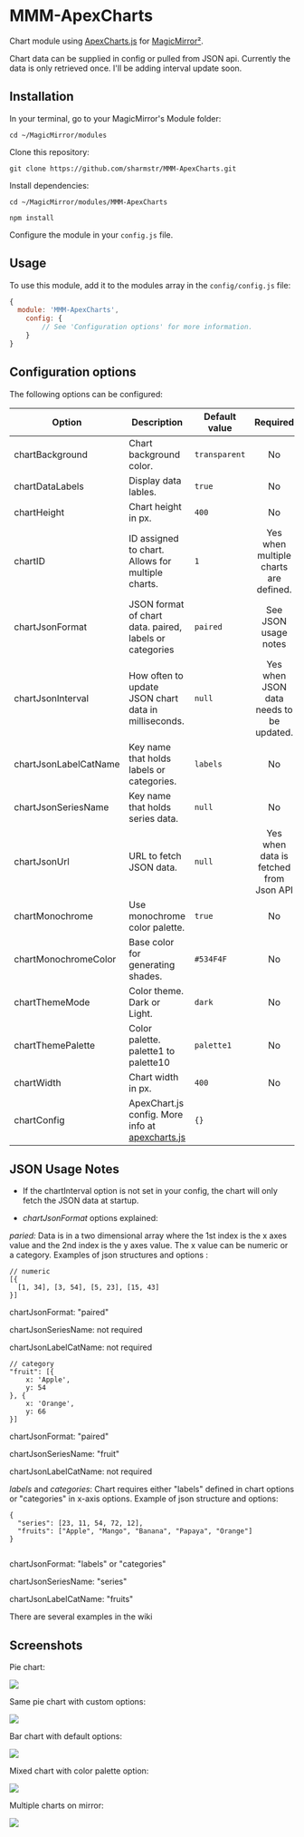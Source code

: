 
# MMM-ApexCharts
Chart module using [ApexCharts.js](https://apexcharts.com/) for [MagicMirror²](https://github.com/MichMich/MagicMirror).

Chart data can be supplied in config or pulled from JSON api.  Currently the data is only retrieved once.  I'll be adding interval update soon.

##

## Installation

In your terminal, go to your MagicMirror's Module folder:
````
cd ~/MagicMirror/modules
````

Clone this repository:
````
git clone https://github.com/sharmstr/MMM-ApexCharts.git
````

Install dependencies:
````
cd ~/MagicMirror/modules/MMM-ApexCharts
````

````
npm install
````

Configure the module in your `config.js` file.

## Usage

To use this module, add it to the modules array in the `config/config.js` file:
````javascript
{
  module: 'MMM-ApexCharts',
	config: {
	    // See 'Configuration options' for more information.
	}
}
````

## Configuration options

The following options can be configured:

| Option      | Description             | Default value | Required |
| ------------|-------------------------|-------------|:-------------:|
| chartBackground | Chart background color. | ```transparent``` | No |
| chartDataLabels | Display data lables.  | ```true```  |  No |
| chartHeight | Chart height in px. | ```400``` | No |
| chartID | ID assigned to chart. Allows for multiple charts. | ```1``` | Yes when multiple charts are defined. |
| chartJsonFormat | JSON format of chart data. paired, labels or categories | ```paired```  | See JSON usage notes  |
| chartJsonInterval | How often to update JSON chart data in milliseconds.  | ```null```  | Yes when JSON data needs to be updated. |
| chartJsonLabelCatName  | Key name that holds labels or categories. | ```labels```  | No |
| chartJsonSeriesName  | Key name that holds series data. | ```null```  | No |
| chartJsonUrl  | URL to fetch JSON data. | ```null```  | Yes when data is fetched from Json API |
| chartMonochrome | Use monochrome color palette. | ```true```  | No |
| chartMonochromeColor  | Base color for generating shades. | ```#534F4F``` | No |
| chartThemeMode  | Color theme.  Dark or Light.  | ```dark```  | No |
| chartThemePalette  | Color palette.  palette1 to palette10  | ```palette1```  | No |
| chartWidth  | Chart width in px.  | ```400``` | No |
| chartConfig | ApexChart.js config. More info at [apexcharts.js](https://apexcharts.com/) | ```{}``` |

## JSON Usage Notes

- If the chartInterval option is not set in your config, the chart will only fetch the JSON data at startup.

- *chartJsonFormat* options explained:

*paried:* Data is in a two dimensional array where the 1st index is the x axes value and the 2nd index is the y axes value. The x value can be numeric or a category.  Examples of json structures and options :

````
// numeric
[{
  [1, 34], [3, 54], [5, 23], [15, 43]
}]
````
chartJsonFormat: "paired"

chartJsonSeriesName: not required

chartJsonLabelCatName: not required


````
// category
"fruit": [{
    x: 'Apple',
    y: 54
}, {
    x: 'Orange',
    y: 66
}]
````
chartJsonFormat: "paired"

chartJsonSeriesName: "fruit"

chartJsonLabelCatName: not required



*labels* and *categories*: Chart requires either "labels" defined in chart options or "categories" in x-axis options.  Example of json structure and options:
````
{
  "series": [23, 11, 54, 72, 12],
  "fruits": ["Apple", "Mango", "Banana", "Papaya", "Orange"]
}
 
````
chartJsonFormat: "labels" or "categories"

chartJsonSeriesName: "series"

chartJsonLabelCatName: "fruits"


There are several examples in the wiki

## Screenshots

Pie chart:

![](.github/sampleA.png)

Same pie chart with custom options:

![](.github/sampleB.png)

Bar chart with default options:

![](.github/sampleC.png)

Mixed chart with color palette option:

![](.github/sampleMixed.png)

Multiple charts on mirror: 

![](.github/sampleMultiple.png)

